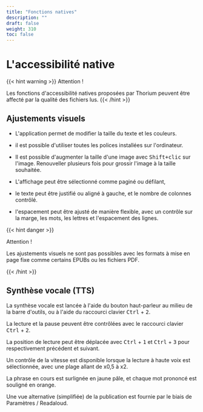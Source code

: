 ```yaml
---
title: "Fonctions natives"
description: ""
draft: false
weight: 310
toc: false
---
```

# L'accessibilité native

{{< hint warning >}}
Attention !

Les fonctions d'accessibilité natives proposées par Thorium peuvent être affecté par la qualité des fichiers lus. 
{{< /hint >}}


## Ajustements visuels

- L'application permet de modifier la taille du texte et les couleurs.

- il est possible d'utiliser toutes les polices installées sur l'ordinateur.

- Il est possible d'augmenter la taille d'une image avec <kbd>Shift+clic</kbd> sur l'image. Renouveller plusieurs fois pour grossir l'image à la taille souhaitée.

- L'affichage peut être sélectionné comme paginé ou défilant, 

- le texte peut être justifié ou aligné à gauche, et le nombre de colonnes contrôlé. 

- l'espacement peut être ajusté de manière flexible, avec un contrôle sur la marge, les mots, les lettres et l'espacement des lignes. 

{{< hint danger >}}

Attention !

Les ajustements visuels ne sont pas possibles avec les formats à mise en page fixe comme certains EPUBs ou les fichiers PDF.

{{< /hint >}}

## Synthèse vocale (TTS)

La synthèse vocale est lancée à l'aide du bouton haut-parleur au milieu de la barre d'outils, ou à l'aide du raccourci clavier <kbd>Ctrl</kbd> + <kbd>2</kbd>.

La lecture et la pause peuvent être contrôlées avec le raccourci clavier <kbd>Ctrl</kbd> + <kbd>2</kbd>.

La position de lecture peut être déplacée avec <kbd>Ctrl</kbd> + <kbd>1</kbd> et <kbd>Ctrl</kbd> + <kbd>3</kbd> pour respectivement précédent et suivant.

Un contrôle de la vitesse est disponible lorsque la lecture à haute voix est sélectionnée, avec une plage allant de x0,5 à x2.

La phrase en cours est surlignée en jaune pâle, et chaque mot prononcé est souligné en orange.

Une vue alternative (simplifiée) de la publication est fournie par le biais de Paramètres / Readaloud.
